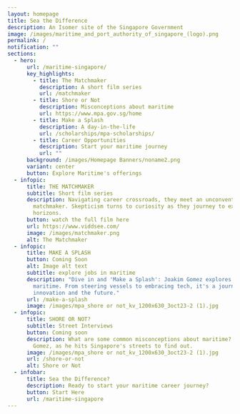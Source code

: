 ```yaml
---
layout: homepage
title: Sea the Difference
description: An Isomer site of the Singapore Government
image: /images/maritime_and_port_authority_of_singapore_(logo).png
permalink: /
notification: ""
sections:
  - hero:
      url: /maritime-singapore/
      key_highlights:
        - title: The Matchmaker
          description: A short film series
          url: /matchmaker
        - title: Shore or Not
          description: Misconceptions about maritime
          url: https://www.mpa.gov.sg/home
        - title: Make a Splash
          description: A day-in-the-life
          url: /scholarships/mpa-scholarships/
        - title: Career Opportunities
          description: Start your maritime journey
          url: ""
      background: /images/Homepage Banners/noname2.png
      variant: center
      button: Explore Maritime's offerings
  - infopic:
      title: THE MATCHMAKER
      subtitle: Short film series
      description: Navigating career crossroads, they meet an unconventional
        matchmaker. Skepticism turns to curiosity as they journey to explore new
        horizons.
      button: watch the full film here
      url: https://www.viddsee.com/
      image: /images/matchmaker.png
      alt: The Matchmaker
  - infopic:
      title: MAKE A SPLASH
      button: Coming Soon
      alt: Image alt text
      subtitle: explore jobs in maritime
      description: "Dive in and 'Make a Splash': Joakim Gomez explores modern
        maritime. From steering vessels to embracing tech, it's a journey of
        innovation and the future."
      url: /make-a-splash
      image: /images/mpa_shore or not_kv_1200x630_3oct23-2 (1).jpg
  - infopic:
      title: SHORE OR NOT?
      subtitle: Street Interviews
      button: Coming soon
      description: What are some common misconceptions about maritime? Join Joakim
        Gomez, as he hits Singapore's streets to find out.
      image: /images/mpa_shore or not_kv_1200x630_3oct23-2 (1).jpg
      url: /shore-or-not
      alt: Shore or Not
  - infobar:
      title: Sea the Difference?
      description: Ready to start your maritime career journey?
      button: Start Here
      url: /maritime-singapore
---
```

